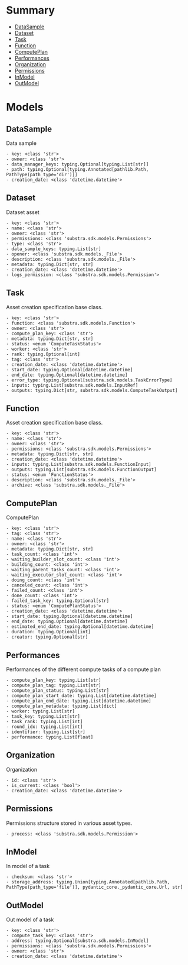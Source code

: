 # Summary

- [DataSample](#DataSample)
- [Dataset](#Dataset)
- [Task](#Task)
- [Function](#Function)
- [ComputePlan](#ComputePlan)
- [Performances](#Performances)
- [Organization](#Organization)
- [Permissions](#Permissions)
- [InModel](#InModel)
- [OutModel](#OutModel)


# Models

## DataSample
Data sample
```text
- key: <class 'str'>
- owner: <class 'str'>
- data_manager_keys: typing.Optional[typing.List[str]]
- path: typing.Optional[typing.Annotated[pathlib.Path, PathType(path_type='dir')]]
- creation_date: <class 'datetime.datetime'>
```

## Dataset
Dataset asset
```text
- key: <class 'str'>
- name: <class 'str'>
- owner: <class 'str'>
- permissions: <class 'substra.sdk.models.Permissions'>
- type: <class 'str'>
- data_sample_keys: typing.List[str]
- opener: <class 'substra.sdk.models._File'>
- description: <class 'substra.sdk.models._File'>
- metadata: typing.Dict[str, str]
- creation_date: <class 'datetime.datetime'>
- logs_permission: <class 'substra.sdk.models.Permission'>
```

## Task
Asset creation specification base class.
```text
- key: <class 'str'>
- function: <class 'substra.sdk.models.Function'>
- owner: <class 'str'>
- compute_plan_key: <class 'str'>
- metadata: typing.Dict[str, str]
- status: <enum 'ComputeTaskStatus'>
- worker: <class 'str'>
- rank: typing.Optional[int]
- tag: <class 'str'>
- creation_date: <class 'datetime.datetime'>
- start_date: typing.Optional[datetime.datetime]
- end_date: typing.Optional[datetime.datetime]
- error_type: typing.Optional[substra.sdk.models.TaskErrorType]
- inputs: typing.List[substra.sdk.models.InputRef]
- outputs: typing.Dict[str, substra.sdk.models.ComputeTaskOutput]
```

## Function
Asset creation specification base class.
```text
- key: <class 'str'>
- name: <class 'str'>
- owner: <class 'str'>
- permissions: <class 'substra.sdk.models.Permissions'>
- metadata: typing.Dict[str, str]
- creation_date: <class 'datetime.datetime'>
- inputs: typing.List[substra.sdk.models.FunctionInput]
- outputs: typing.List[substra.sdk.models.FunctionOutput]
- status: <enum 'FunctionStatus'>
- description: <class 'substra.sdk.models._File'>
- archive: <class 'substra.sdk.models._File'>
```

## ComputePlan
ComputePlan
```text
- key: <class 'str'>
- tag: <class 'str'>
- name: <class 'str'>
- owner: <class 'str'>
- metadata: typing.Dict[str, str]
- task_count: <class 'int'>
- waiting_builder_slot_count: <class 'int'>
- building_count: <class 'int'>
- waiting_parent_tasks_count: <class 'int'>
- waiting_executor_slot_count: <class 'int'>
- doing_count: <class 'int'>
- canceled_count: <class 'int'>
- failed_count: <class 'int'>
- done_count: <class 'int'>
- failed_task_key: typing.Optional[str]
- status: <enum 'ComputePlanStatus'>
- creation_date: <class 'datetime.datetime'>
- start_date: typing.Optional[datetime.datetime]
- end_date: typing.Optional[datetime.datetime]
- estimated_end_date: typing.Optional[datetime.datetime]
- duration: typing.Optional[int]
- creator: typing.Optional[str]
```

## Performances
Performances of the different compute tasks of a compute plan
```text
- compute_plan_key: typing.List[str]
- compute_plan_tag: typing.List[str]
- compute_plan_status: typing.List[str]
- compute_plan_start_date: typing.List[datetime.datetime]
- compute_plan_end_date: typing.List[datetime.datetime]
- compute_plan_metadata: typing.List[dict]
- worker: typing.List[str]
- task_key: typing.List[str]
- task_rank: typing.List[int]
- round_idx: typing.List[int]
- identifier: typing.List[str]
- performance: typing.List[float]
```

## Organization
Organization
```text
- id: <class 'str'>
- is_current: <class 'bool'>
- creation_date: <class 'datetime.datetime'>
```

## Permissions
Permissions structure stored in various asset types.
```text
- process: <class 'substra.sdk.models.Permission'>
```

## InModel
In model of a task
```text
- checksum: <class 'str'>
- storage_address: typing.Union[typing.Annotated[pathlib.Path, PathType(path_type='file')], pydantic_core._pydantic_core.Url, str]
```

## OutModel
Out model of a task
```text
- key: <class 'str'>
- compute_task_key: <class 'str'>
- address: typing.Optional[substra.sdk.models.InModel]
- permissions: <class 'substra.sdk.models.Permissions'>
- owner: <class 'str'>
- creation_date: <class 'datetime.datetime'>
```


